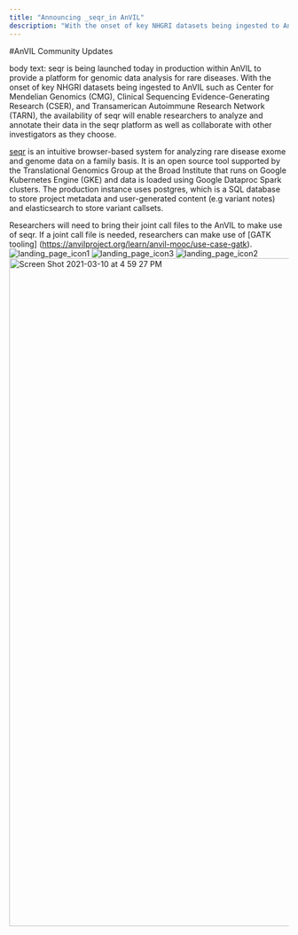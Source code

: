 ```yaml
---
title: "Announcing _seqr_in AnVIL"
description: "With the onset of key NHGRI datasets being ingested to AnVIL such as Center for Mendelian Genomics (CMG), Clinical Sequencing Evidence-Generating Research (CSER), and Transamerican Autoimmune Research Network (TARN), the availability of seqr will enable researchers to analyze and annotate their data in the seqr platform as well as collaborate with other investigators as they choose."
---
```


#AnVIL Community Updates

<News></News>
body text: seqr is being launched today in production within AnVIL to provide a platform for genomic data analysis for rare diseases.  With the onset of key NHGRI datasets being ingested to AnVIL such as Center for Mendelian Genomics (CMG), Clinical Sequencing Evidence-Generating Research (CSER), and Transamerican Autoimmune Research Network (TARN), the availability of seqr will enable researchers to analyze and annotate their data in the seqr platform as well as collaborate with other investigators as they choose. 

[seqr](https://seqr.broadinstitute.org/) is an intuitive browser-based system for analyzing rare disease exome and genome data on a family basis.  It is an open source tool supported by the Translational Genomics Group at the Broad Institute that runs on Google Kubernetes Engine (GKE) and data is loaded using Google Dataproc Spark clusters.  The production instance uses postgres, which is a SQL database to store project metadata and user-generated content (e.g variant notes) and elasticsearch to store variant callsets.

Researchers will need to bring their joint call files to the AnVIL to make use of seqr.  If a joint call file is needed, researchers can make use of [GATK tooling] (https://anvilproject.org/learn/anvil-mooc/use-case-gatk).   
![landing_page_icon1](https://user-images.githubusercontent.com/70272257/110703609-fe4c0c00-81c1-11eb-81a8-fc9d9ffe3382.png)
![landing_page_icon3](https://user-images.githubusercontent.com/70272257/110703621-01df9300-81c2-11eb-80aa-13db7dc82238.png)
![landing_page_icon2](https://user-images.githubusercontent.com/70272257/110703632-03a95680-81c2-11eb-8cbc-7997e6de45a2.png)
<img width="1205" alt="Screen Shot 2021-03-10 at 4 59 27 PM" src="https://user-images.githubusercontent.com/70272257/110703659-0ad06480-81c2-11eb-9b24-743853500c27.png">


